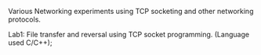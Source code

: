 Various Networking experiments using TCP socketing and other networking protocols.

Lab1: File transfer and reversal using TCP socket programming. (Language used C/C++);

